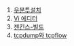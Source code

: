 
1. [우분투설치](https://jhjjang.github.io/system/install_ubuntu)
2. [Vi 에디터](https://jhjjang.github.io/system/vi_editor)
3. [젠킨스-빌드](https://jhjjang.github.io/system/build)
4. [tcpdump와 tcpflow](https://jhjjang.github.io/system/tcpdump-tcpflow)
